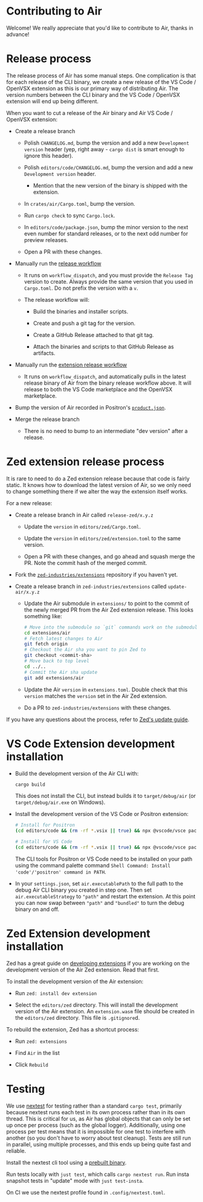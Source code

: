 # Contributing to Air

Welcome! We really appreciate that you'd like to contribute to Air, thanks in advance!

# Release process

The release process of Air has some manual steps. One complication is that for each release of the CLI binary, we create a new release of the VS Code / OpenVSX extension as this is our primary way of distributing Air. The version numbers between the CLI binary and the VS Code / OpenVSX extension will end up being different.

When you want to cut a release of the Air binary and Air VS Code / OpenVSX extension:

-   Create a release branch

    -   Polish `CHANGELOG.md`, bump the version and add a new `Development version` header (yep, right away - `cargo dist` is smart enough to ignore this header).

    -   Polish `editors/code/CHANGELOG.md`, bump the version and add a new `Development version` header.

        -   Mention that the new version of the binary is shipped with the extension.

    -   In `crates/air/Cargo.toml`, bump the version.

    -   Run `cargo check` to sync `Cargo.lock`.

    -   In `editors/code/package.json`, bump the minor version to the next even number for standard releases, or to the next odd number for preview releases.

    -   Open a PR with these changes.

-   Manually run the [release workflow](https://github.com/posit-dev/air/actions/workflows/release.yml)

    -   It runs on `workflow_dispatch`, and you must provide the `Release Tag` version to create. Always provide the same version that you used in `Cargo.toml`. Do not prefix the version with a `v`.

    -   The release workflow will:

        -   Build the binaries and installer scripts.

        -   Create and push a git tag for the version.

        -   Create a GitHub Release attached to that git tag.

        -   Attach the binaries and scripts to that GitHub Release as artifacts.

-   Manually run the [extension release workflow](https://github.com/posit-dev/air/actions/workflows/release-vscode.yml)

    -   It runs on `workflow_dispatch`, and automatically pulls in the latest release binary of Air from the binary release workflow above. It will release to both the VS Code marketplace and the OpenVSX marketplace.

-   Bump the version of Air recorded in Positron's [`product.json`](https://github.com/posit-dev/positron/blob/main/product.json).

-   Merge the release branch

    -   There is no need to bump to an intermediate "dev version" after a release.

# Zed extension release process

It is rare to need to do a Zed extension release because that code is fairly static. It knows how to download the latest version of Air, so we only need to change something there if we alter the way the extension itself works.

For a new release:

-   Create a release branch in Air called `release-zed/x.y.z`

    -   Update the `version` in `editors/zed/Cargo.toml`.

    -   Update the `version` in `editors/zed/extension.toml` to the same version.

    -   Open a PR with these changes, and go ahead and squash merge the PR. Note the commit hash of the merged commit.

-   Fork the [`zed-industries/extensions`](https://github.com/zed-industries/extensions) repository if you haven't yet.

-   Create a release branch in `zed-industries/extensions` called `update-air/x.y.z`

    -   Update the Air submodule in `extensions/` to point to the commit of the newly merged PR from the Air Zed extension release. This looks something like:

        ``` bash
        # Move into the submodule so `git` commands work on the submodule
        cd extensions/air
        # Fetch latest changes to Air
        git fetch origin
        # Checkout the Air sha you want to pin Zed to
        git checkout <commit-sha>
        # Move back to top level
        cd ../..
        # Commit the Air sha update
        git add extensions/air
        ```

    -   Update the Air `version` in `extensions.toml`. Double check that this `version` matches the `version` set in the Air Zed extension.

    -   Do a PR to `zed-industries/extensions` with these changes.

If you have any questions about the process, refer to [Zed's update guide](https://zed.dev/docs/extensions/developing-extensions#updating-an-extension).

# VS Code Extension development installation

-   Build the development version of the Air CLI with:

    ``` bash
    cargo build
    ```

    This does not install the CLI, but instead builds it to `target/debug/air` (or `target/debug/air.exe` on Windows).

-   Install the development version of the VS Code or Positron extension:

    ``` bash
    # Install for Positron
    (cd editors/code && (rm -rf *.vsix || true) && npx @vscode/vsce package && positron --install-extension *.vsix)

    # Install for VS Code
    (cd editors/code && (rm -rf *.vsix || true) && npx @vscode/vsce package && code --install-extension *.vsix)
    ```

    The CLI tools for Positron or VS Code need to be installed on your path using the command palette command `Shell Command: Install 'code'/'positron' command in PATH`.

-   In your `settings.json`, set `air.executablePath` to the full path to the debug Air CLI binary you created in step one. Then set `air.executableStrategy` to `"path"` and restart the extension. At this point you can now swap between `"path"` and `"bundled"` to turn the debug binary on and off.

# Zed Extension development installation

Zed has a great guide on [developing extensions](https://zed.dev/docs/extensions/developing-extensions) if you are working on the development version of the Air Zed extension. Read that first.

To install the development version of the Air extension:

-   Run `zed: install dev extension`

-   Select the `editors/zed` directory. This will install the development version of the Air extension. An `extension.wasm` file should be created in the `editors/zed` directory. This file is `.gitignore`d.

To rebuild the extension, Zed has a shortcut process:

-   Run `zed: extensions`

-   Find `Air` in the list

-   Click `Rebuild`

# Testing

We use [nextest](https://nexte.st/) for testing rather than a standard `cargo test`, primarily because nextest runs each test in its own process rather than in its own thread. This is critical for us, as Air has global objects that can only be set up once per process (such as the global logger). Additionally, using one process per test means that it is impossible for one test to interfere with another (so you don't have to worry about test cleanup). Tests are still run in parallel, using multiple processes, and this ends up being quite fast and reliable.

Install the nextest cli tool using a [prebuilt binary](https://nexte.st/docs/installation/pre-built-binaries/).

Run tests locally with `just test`, which calls `cargo nextest run`. Run insta snapshot tests in "update" mode with `just test-insta`.

On CI we use the nextest profile found in `.config/nextest.toml`.

